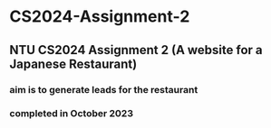 # CS2024-Assignment-2
## NTU CS2024 Assignment 2 (A website for a Japanese Restaurant)
### aim is to generate leads for the restaurant
### completed in October 2023
